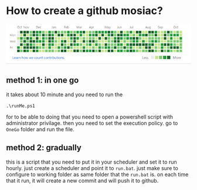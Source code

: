 # How to create a github mosiac?
![github mosaic](.\how\mosaic-example.png)

## method 1: in one go
it takes about 10 minute and you need to run the 
```
.\runMe.ps1
```
for to be able to doing that you need to open a powershell script with administrator privilage. 
then you need to set the execution policy. go to `OneGo` folder and run the file. 

## method 2: gradually
this is a script that you need to put it in your scheduler and set it to run hourly. 
just create a scheduler and point it to `run.bat`. just make sure to configure to working folder as same folder that the `run.bat` is.
on each time that it run, it will create a new commit and will push it to github.